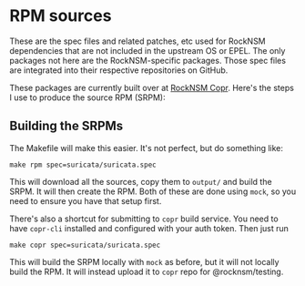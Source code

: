# RPM sources

These are the spec files and related patches, etc used for RockNSM dependencies that are not included in the upstream OS or EPEL. The only packages not here are the RockNSM-specific packages. Those spec files are integrated into their respective repositories on GitHub.

These packages are currently built over at [RockNSM Copr](https://copr.fedorainfracloud.org/coprs/g/rocknsm/rocknsm-2.1). Here's the steps I use to produce the source RPM (SRPM):

## Building the SRPMs

The Makefile will make this easier. It's not perfect, but do something like:

~~~
make rpm spec=suricata/suricata.spec
~~~

This will download all the sources, copy them to `output/` and build the SRPM. It will then create the RPM. Both of these are done using `mock`, so you need to ensure you have that setup first.

There's also a shortcut for submitting to `copr` build service. You need to have `copr-cli` installed and configured with your auth token. Then just run 

~~~
make copr spec=suricata/suricata.spec
~~~

This will build the SRPM locally with `mock` as before, but it will not locally build the RPM. It will instead upload it to `copr` repo for @rocknsm/testing.
